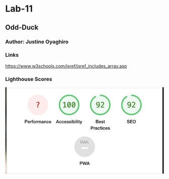 # Lab-11

## Odd-Duck

### Author: Justine Oyaghiro

### Links
https://www.w3schools.com/jsref/jsref_includes_array.asp

### Lighthouse Scores

![Lightouse Score](./img/LighthouseScore1.png)